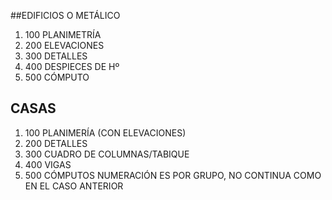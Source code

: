 ##EDIFICIOS O METÁLICO
 1. 100 PLANIMETRÍA
 2. 200 ELEVACIONES
 3. 300 DETALLES
 4. 400 DESPIECES DE Hº
 5. 500 CÓMPUTO
## CASAS
 1. 100 PLANIMERÍA (CON ELEVACIONES)
 2. 200 DETALLES
 3. 300 CUADRO DE COLUMNAS/TABIQUE
 4. 400 VIGAS
 5. 500 CÓMPUTOS
    NUMERACIÓN ES POR GRUPO, NO CONTINUA COMO EN EL CASO ANTERIOR
